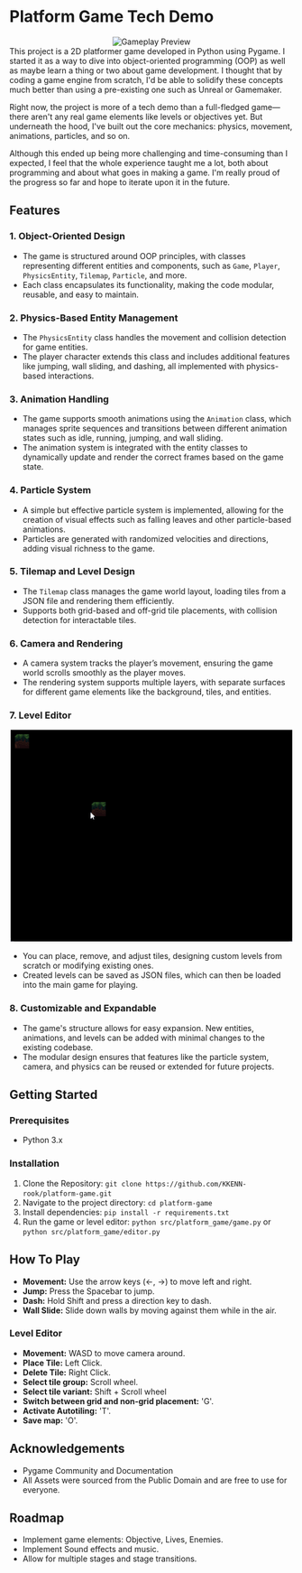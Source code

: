 
# Platform Game Tech Demo 

<div align="center">
  <img src="repo_gifs/game_demo.gif" alt="Gameplay Preview" width="500"/>
</div>
This project is a 2D platformer game developed in Python using Pygame. I started it as a way to dive into object-oriented programming (OOP) as well as maybe learn a thing or two about game development. I thought that by coding a game engine from scratch, I'd be able to solidify these concepts much better than using a pre-existing one such as Unreal or Gamemaker.

Right now, the project is more of a tech demo than a full-fledged game—there aren't any real game elements like levels or objectives yet. But underneath the hood, I've built out the core mechanics: physics, movement, animations, particles, and so on. 

Although this ended up being more challenging and time-consuming than I expected, I feel that the whole experience taught me a lot, both about programming and about what goes in making a game. I'm really proud of the progress so far and hope to iterate upon it in the future. 


## Features
### 1. **Object-Oriented Design**
   - The game is structured around OOP principles, with classes representing different entities and components, such as `Game`, `Player`, `PhysicsEntity`, `Tilemap`, `Particle`, and more.
   - Each class encapsulates its functionality, making the code modular, reusable, and easy to maintain.
### 2. **Physics-Based Entity Management**
   - The `PhysicsEntity` class handles the movement and collision detection for game entities.
   - The player character extends this class and includes additional features like jumping, wall sliding, and dashing, all implemented with physics-based interactions.
### 3. **Animation Handling**
   - The game supports smooth animations using the `Animation` class, which manages sprite sequences and transitions between different animation states such as idle, running, jumping, and wall sliding.
   - The animation system is integrated with the entity classes to dynamically update and render the correct frames based on the game state.
### 4. **Particle System**
   - A simple but effective particle system is implemented, allowing for the creation of visual effects such as falling leaves and other particle-based animations.
   - Particles are generated with randomized velocities and directions, adding visual richness to the game.
### 5. **Tilemap and Level Design**
   - The `Tilemap` class manages the game world layout, loading tiles from a JSON file and rendering them efficiently.
   - Supports both grid-based and off-grid tile placements, with collision detection for interactable tiles.
### 6. **Camera and Rendering**
   - A camera system tracks the player’s movement, ensuring the game world scrolls smoothly as the player moves.
   - The rendering system supports multiple layers, with separate surfaces for different game elements like the background, tiles, and entities.
### 7. **Level Editor**
<div align="center">
  <img src="repo_gifs/edit_demo.gif" alt="Level Editor Preview" width="500"/>
</div>
   
   - You can place, remove, and adjust tiles, designing custom levels from scratch or modifying existing ones.
   - Created levels can be saved as JSON files, which can then be loaded into the main game for playing.
### 8. **Customizable and Expandable**
   - The game's structure allows for easy expansion. New entities, animations, and levels can be added with minimal changes to the existing codebase.
   - The modular design ensures that features like the particle system, camera, and physics can be reused or extended for future projects.

## Getting Started
### Prerequisites
- Python 3.x
### Installation
1. Clone the Repository:
`git clone https://github.com/KKENN-rook/platform-game.git`
2. Navigate to the project directory:
`cd platform-game`
3. Install dependencies:
`pip install -r requirements.txt`  
4. Run the game or level editor:
`python src/platform_game/game.py` or `python src/platform_game/editor.py`
## How To Play
- **Movement:** Use the arrow keys (←, →) to move left and right.
- **Jump:** Press the Spacebar to jump.
- **Dash:** Hold Shift and press a direction key to dash.
- **Wall Slide:** Slide down walls by moving against them while in the air.
### Level Editor 
- **Movement:** WASD to move camera around.
- **Place Tile:** Left Click.
- **Delete Tile:** Right Click.
- **Select tile group:** Scroll wheel.
- **Select tile variant:** Shift + Scroll wheel
- **Switch between grid and non-grid placement:** 'G'.
- **Activate Autotiling:** 'T'.
- **Save map:** 'O'.
## Acknowledgements
- Pygame Community and Documentation
- All Assets were sourced from the Public Domain and are free to use for everyone. 
## Roadmap
- Implement game elements: Objective, Lives, Enemies. 
- Implement Sound effects and music. 
- Allow for multiple stages and stage transitions. 
